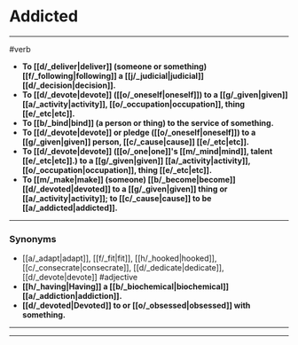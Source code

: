 # Addicted
---
#verb
- **To [[d/_deliver|deliver]] (someone or something) [[f/_following|following]] a [[j/_judicial|judicial]] [[d/_decision|decision]].**
- **To [[d/_devote|devote]] ([[o/_oneself|oneself]]) to a [[g/_given|given]] [[a/_activity|activity]], [[o/_occupation|occupation]], thing [[e/_etc|etc]].**
- **To [[b/_bind|bind]] (a person or thing) to the service of something.**
- **To [[d/_devote|devote]] or pledge ([[o/_oneself|oneself]]) to a [[g/_given|given]] person, [[c/_cause|cause]] [[e/_etc|etc]].**
- **To [[d/_devote|devote]] ([[o/_one|one]]'s [[m/_mind|mind]], talent [[e/_etc|etc]].) to a [[g/_given|given]] [[a/_activity|activity]], [[o/_occupation|occupation]], thing [[e/_etc|etc]].**
- **To [[m/_make|make]] (someone) [[b/_become|become]] [[d/_devoted|devoted]] to a [[g/_given|given]] thing or [[a/_activity|activity]]; to [[c/_cause|cause]] to be [[a/_addicted|addicted]].**
---
### Synonyms
- [[a/_adapt|adapt]], [[f/_fit|fit]], [[h/_hooked|hooked]], [[c/_consecrate|consecrate]], [[d/_dedicate|dedicate]], [[d/_devote|devote]]
#adjective
- **[[h/_having|Having]] a [[b/_biochemical|biochemical]] [[a/_addiction|addiction]].**
- **[[d/_devoted|Devoted]] to or [[o/_obsessed|obsessed]] with something.**
---
---
